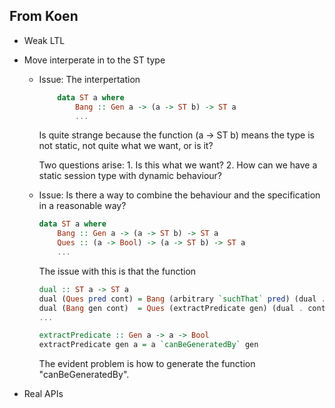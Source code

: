 ## From Koen

* Weak LTL

* Move interperate in to the ST type
    * Issue:
        The interpertation

        ```haskell
            data ST a where
                Bang :: Gen a -> (a -> ST b) -> ST a
                ...
        ```

        Is quite strange because the
        function (a -> ST b) means the type
        is not static, not quite what we want,
        or is it?

        Two questions arise:
            1. Is this what we want?
            2. How can we have a static session type
               with dynamic behaviour?
    * Issue:
        Is there a way to combine the behaviour
        and the specification in a reasonable way?

        ```haskell
        data ST a where
            Bang :: Gen a -> (a -> ST b) -> ST a
            Ques :: (a -> Bool) -> (a -> ST b) -> ST a
            ...
        ```

        The issue with this is that the function

        ```haskell
        dual :: ST a -> ST a
        dual (Ques pred cont) = Bang (arbitrary `suchThat` pred) (dual . cont)
        dual (Bang gen cont)  = Ques (extractPredicate gen) (dual . cont)
        ...

        extractPredicate :: Gen a -> a -> Bool
        extractPredicate gen a = a `canBeGeneratedBy` gen
        ```

        The evident problem is how to generate the function
        "canBeGeneratedBy".

* Real APIs
